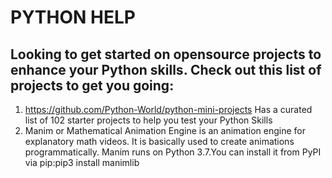 # PYTHON HELP<br>
## Looking to get started on opensource projects to enhance your Python skills. Check out this list of projects to get you going:
1. https://github.com/Python-World/python-mini-projects Has a curated list of 102 starter projects to help you test your Python Skills 
2. Manim or Mathematical Animation Engine is an animation engine for explanatory math videos. It is basically used to create animations programmatically. Manim runs on Python 3.7.You can install it from PyPI via pip:pip3 install manimlib</ol>
